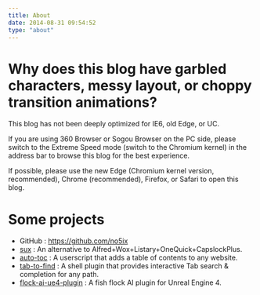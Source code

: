 ```yaml
---
title: About
date: 2014-08-31 09:54:52
type: "about"
---
```



# Why does this blog have garbled characters, messy layout, or choppy transition animations?

This blog has not been deeply optimized for IE6, old Edge, or UC.

If you are using 360 Browser or Sogou Browser on the PC side, please switch to the Extreme Speed mode (switch to the Chromium kernel) in the address bar to browse this blog for the best experience.

If possible, please use the new Edge (Chromium kernel version, recommended), Chrome (recommended), Firefox, or Safari to open this blog.

<!-- 
# 所属阵营及主要技能加点是?

网易 / 后台开发
 -->

# Some projects

<!-- - <i class="fa fa-fw fa-envelope fa-2x"></i>Email :  (将#替换为@) -->

- <i class="fa fa-fw fa-github fa-2x"></i>GitHub : https://github.com/no5ix
- [sux](https://github.com/no5ix/sux) : An alternative to Alfred+Wox+Listary+OneQuick+CapslockPlus.
- [auto-toc](https://github.com/no5ix/auto-toc) : A userscript that adds a table of contents to any website. 
- [tab-to-find](https://github.com/no5ix/tab-to-find) : A shell plugin that provides interactive Tab search & completion for any path.
    <!-- - [kcpp](https://github.com/no5ix/kcpp) : 一个单头文件的kcp会话实现(并实现了dynamic redundancy + reliable/unreliable channel), 另附一个注释版kcp. -->
    <!-- - [realtime-server](https://github.com/no5ix/realtime-server) : 一个轻量级的游戏服务器引擎. -->
    <!-- - [realtime-server-ue4-demo](https://github.com/no5ix/realtime-server-ue4-demo) : 为realtime-server而写的一个UE4状态同步demo. -->
    <!-- - [realtinet](https://github.com/no5ix/realtinet) : 一个快速的双通道(可靠与非可靠)udp网络库, 基于 muduo + kcp . -->
- [flock-ai-ue4-plugin](https://github.com/no5ix/flock-ai-ue4-plugin) : A fish flock AI plugin for Unreal Engine 4.
<!-- - 网易云音乐 : https://music.163.com/#/user/home?id=47256866 -->